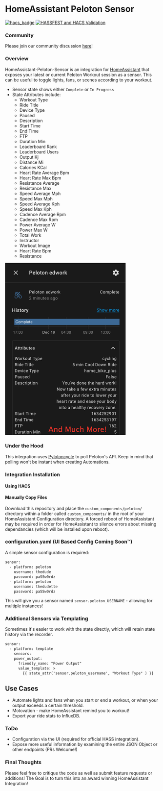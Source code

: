 # HomeAssistant Peloton Sensor

[![hacs_badge](https://img.shields.io/badge/HACS-Default-41BDF5.svg)](https://github.com/hacs/integration)
[![HASSFEST and HACS Validation](https://github.com/edwork/homeassistant-peloton-sensor/actions/workflows/validate.yml/badge.svg)](https://github.com/edwork/homeassistant-peloton-sensor/actions/workflows/validate.yml)

### Community
Please join our community discussion [here](https://community.home-assistant.io/t/peloton-support/72555)!

### Overview
HomeAssistant-Peloton-Sensor is an integration for [HomeAssistant](https://www.home-assistant.io/) that exposes your latest or current Peloton Workout session as a sensor. This can be useful to toggle lights, fans, or scenes according to your workout. 
- Sensor state shows either `Complete` or `In Progress`
- State Attributes include:
  - Workout Type
  - Ride Title
  - Device Type
  - Paused
  - Description
  - Start Time
  - End Time
  - FTP
  - Duration Min
  - Leaderboard Rank
  - Leaderboard Users
  - Output Kj
  - Distance Mi
  - Calories KCal
  - Heart Rate Average Bpm
  - Heart Rate Max Bpm
  - Resistance Average
  - Resistance Max
  - Speed Average Mph
  - Speed Max Mph
  - Speed Average Kph
  - Speed Max Kph
  - Cadence Average Rpm
  - Cadence Max Rpm
  - Power Average W
  - Power Max W
  - Total Work
  - Instructor
  - Workout Image
  - Heart Rate Bpm
  - Resistance
  
![Preview](assets/entity-preview.png)

### Under the Hood
This integration uses [Pylotoncycle](https://pypi.org/project/pylotoncycle/) to poll Peloton's API. Keep in mind that polling won't be instant when creating Automations. 

### Integration Installation
#### Using HACS

#### Manually Copy Files
Download this repository and place the `custom_components/peloton/` directory within a folder called `custom_components/` in the root of your HomeAssistant Configuration directory. A forced reboot of HomeAssistant may be required in order for HomeAssistant to silence errors about missing dependancies (which will be installed upon reboot). 

### configuration.yaml (UI Based Config Coming Soon™)
A simple sensor configuration is required:

```
sensor:
  - platform: peloton
    username: thedude
    password: paSSw0rdz
  - platform: peloton
    username: thedudette
    password: paSSw0rdz
```

This will give you a sensor named `sensor.peloton_USERNAME` - allowing for multiple instances!

### Additional Sensors via Templating
Sometimes it's easier to work with the state directly, which will retain state history via the recorder. 
```
sensor:
  - platform: template
    sensors:
    power_output:
      friendly_name: "Power Output"
      value_template: >
        {{ state_attr('sensor.peloton_username', "Workout Type" ) }}
```

## Use Cases
- Automate lights and fans when you start or end a workout, or when your output exceeds a certain threshold. 
- Motovation - make HomeAssistant remind you to workout!
- Export your ride stats to InfluxDB.

### ToDo
* Configuration via the UI (required for official HASS integration).
* Expose more useful information by examining the entire JSON Object or other endpoints (PRs Welcome!)

### Final Thoughts
Please feel free to critique the code as well as submit feature requests or additions! The Goal is to turn this into an award winning HomeAssistant Integration!
